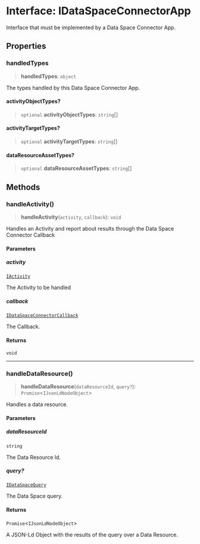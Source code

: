 # Interface: IDataSpaceConnectorApp

Interface that must be implemented by a Data Space Connector App.

## Properties

### handledTypes

> **handledTypes**: `object`

The types handled by this Data Space Connector App.

#### activityObjectTypes?

> `optional` **activityObjectTypes**: `string`[]

#### activityTargetTypes?

> `optional` **activityTargetTypes**: `string`[]

#### dataResourceAssetTypes?

> `optional` **dataResourceAssetTypes**: `string`[]

## Methods

### handleActivity()

> **handleActivity**(`activity`, `callback`): `void`

Handles an Activity and report about results through the Data Space Connector Callback

#### Parameters

##### activity

[`IActivity`](../type-aliases/IActivity.md)

The Activity to be handled

##### callback

[`IDataSpaceConnectorCallback`](IDataSpaceConnectorCallback.md)

The Callback.

#### Returns

`void`

***

### handleDataResource()

> **handleDataResource**(`dataResourceId`, `query?`): `Promise`\<`IJsonLdNodeObject`\>

Handles a data resource.

#### Parameters

##### dataResourceId

`string`

The Data Resource Id.

##### query?

[`IDataSpaceQuery`](IDataSpaceQuery.md)

The Data Space query.

#### Returns

`Promise`\<`IJsonLdNodeObject`\>

A JSON-Ld Object with the results of the query over a Data Resource.
